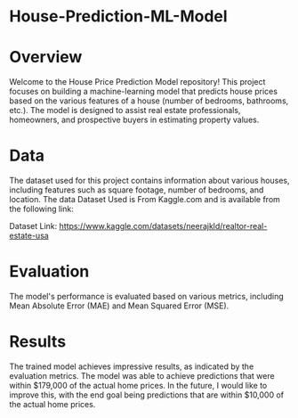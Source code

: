 # House-Prediction-ML-Model
# Overview #

Welcome to the House Price Prediction Model repository! This project focuses on building a machine-learning model that predicts house prices based on the various features of a house (number of bedrooms, bathrooms, etc.). The model is designed to assist real estate professionals, homeowners, and prospective buyers in estimating property values.


# Data #
The dataset used for this project contains information about various houses, including features such as square footage, number of bedrooms, and location. 
The data Dataset Used is From Kaggle.com and is available from the following link:

Dataset Link: https://www.kaggle.com/datasets/neerajkld/realtor-real-estate-usa 


# Evaluation #
The model's performance is evaluated based on various metrics, including Mean Absolute Error (MAE) and Mean Squared Error (MSE).

# Results #
The trained model achieves impressive results, as indicated by the evaluation metrics. The model was able to achieve predictions that were within $179,000 of the actual home prices. In the future, I would like to improve this, with the end goal being predictions that are within $10,000 of the actual home prices.

